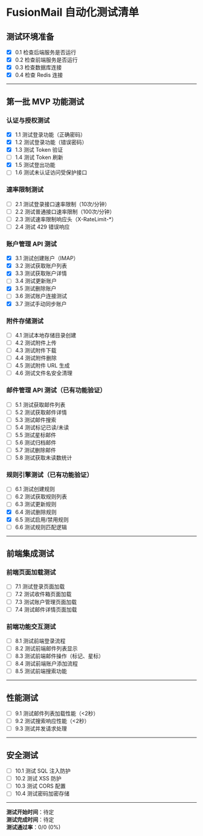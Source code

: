 # FusionMail 自动化测试清单

## 测试环境准备

- [x] 0.1 检查后端服务是否运行
- [x] 0.2 检查前端服务是否运行
- [x] 0.3 检查数据库连接
- [x] 0.4 检查 Redis 连接

---

## 第一批 MVP 功能测试

### 认证与授权测试

- [x] 1.1 测试登录功能（正确密码）
- [x] 1.2 测试登录功能（错误密码）
- [x] 1.3 测试 Token 验证
- [ ] 1.4 测试 Token 刷新
- [x] 1.5 测试登出功能
- [ ] 1.6 测试未认证访问受保护接口

### 速率限制测试

- [ ] 2.1 测试登录接口速率限制（10次/分钟）
- [ ] 2.2 测试普通接口速率限制（100次/分钟）
- [ ] 2.3 测试速率限制响应头（X-RateLimit-*）
- [ ] 2.4 测试 429 错误响应

### 账户管理 API 测试

- [x] 3.1 测试创建账户（IMAP）
- [x] 3.2 测试获取账户列表
- [x] 3.3 测试获取账户详情
- [ ] 3.4 测试更新账户
- [x] 3.5 测试删除账户
- [ ] 3.6 测试账户连接测试
- [x] 3.7 测试手动同步账户

### 附件存储测试

- [ ] 4.1 测试本地存储目录创建
- [ ] 4.2 测试附件上传
- [ ] 4.3 测试附件下载
- [ ] 4.4 测试附件删除
- [ ] 4.5 测试附件 URL 生成
- [ ] 4.6 测试文件名安全清理

### 邮件管理 API 测试（已有功能验证）

- [ ] 5.1 测试获取邮件列表
- [ ] 5.2 测试获取邮件详情
- [ ] 5.3 测试邮件搜索
- [ ] 5.4 测试标记已读/未读
- [ ] 5.5 测试星标邮件
- [ ] 5.6 测试归档邮件
- [ ] 5.7 测试删除邮件
- [ ] 5.8 测试获取未读数统计

### 规则引擎测试（已有功能验证）

- [ ] 6.1 测试创建规则
- [ ] 6.2 测试获取规则列表
- [ ] 6.3 测试更新规则
- [x] 6.4 测试删除规则
- [x] 6.5 测试启用/禁用规则
- [ ] 6.6 测试规则匹配逻辑

---

## 前端集成测试

### 前端页面加载测试

- [ ] 7.1 测试登录页面加载
- [ ] 7.2 测试收件箱页面加载
- [ ] 7.3 测试账户管理页面加载
- [ ] 7.4 测试邮件详情页面加载

### 前端功能交互测试

- [ ] 8.1 测试前端登录流程
- [ ] 8.2 测试前端邮件列表显示
- [ ] 8.3 测试前端邮件操作（标记、星标）
- [ ] 8.4 测试前端账户添加流程
- [ ] 8.5 测试前端搜索功能

---

## 性能测试

- [ ] 9.1 测试邮件列表加载性能（<2秒）
- [ ] 9.2 测试搜索响应性能（<2秒）
- [ ] 9.3 测试并发请求处理

---

## 安全测试

- [ ] 10.1 测试 SQL 注入防护
- [ ] 10.2 测试 XSS 防护
- [ ] 10.3 测试 CORS 配置
- [ ] 10.4 测试密码加密存储

---

**测试开始时间**：待定  
**测试完成时间**：待定  
**测试通过率**：0/0 (0%)

